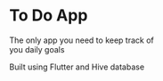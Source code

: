# To Do App

The only app you need to keep track of  
you daily goals

Built using Flutter and Hive database